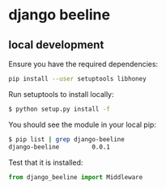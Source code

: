# django beeline

## local development

Ensure you have the required dependencies:

```bash
pip install --user setuptools libhoney
```

Run setuptools to install locally:

```bash
$ python setup.py install -f
```

You should see the module in your local pip:

```bash
$ pip list | grep django-beeline
django-beeline         0.0.1
```

Test that it is installed:

```python
from django_beeline import Middleware
```
